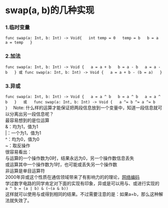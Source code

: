 # swap(a, b)的几种实现

### 1.临时变量
`
func swap(a: Int, b: Int) -> Void{  
    int temp = 0  
    temp = b  
    b = a  
    a = temp  
}  
`
### 2.加法
`
func swap(a: Int, b: Int) -> Void {  
    a = a + b  
    b = a - b  
    a = a - b  
}
或
func swap(a: Int, b: Int) -> Void {  
    a = a + b - (b = a)  
}
`

### 3.异或
`
func swap(a: Int, b: Int) -> Void {  
    a = a ^ b  
    b = a ^ b  
    a = a ^ b  
}  
或  
func swap(a: Int, b: Int) -> Void {  
    a ^= b ^= a ^= b  
}  
`
Note: 
什么样的运算才能保证把两段信息放到一个变量中，知道一段信息就可以分离出另一段信息呢？  
最容易想到的是位运算  
&：均为1，值为1  
|：一个为1，值为1  
^：均为0，值为0  
~：取反操作  
很容易看出：  
与运算的一个操作数为0时，结果永远为0，另一个操作数信息丢失  
或运算其中一个操作数为1时，也可能或丢失另一个操作数  
非运算是单目运算符  
2000年异或这个性质在通信领域带来了有影响力的的理论，[网络编码](https://zh.wikipedia.org/wiki/%E7%BD%91%E7%BB%9C%E7%BC%96%E7%A0%81)  
学过数字电路的同学肯定对下面的实现有印象，异或是可以用与、或进行实现的  
`a ^ b = (a | b) & (~(a & b))`  
这样就可以使用与或得到相同的结果。不过需要注意的是：如果a=b，那么这种解法就失效了。  
